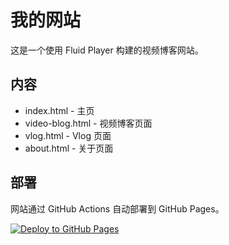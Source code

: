 # 我的网站

这是一个使用 Fluid Player 构建的视频博客网站。

## 内容

- index.html - 主页
- video-blog.html - 视频博客页面
- vlog.html - Vlog 页面
- about.html - 关于页面

## 部署

网站通过 GitHub Actions 自动部署到 GitHub Pages。

[![Deploy to GitHub Pages](https://github.com/gzl001116/gzl001116.github.io/actions/workflows/deploy.yml/badge.svg)](https://github.com/gzl001116/gzl001116.github.io/actions/workflows/deploy.yml)